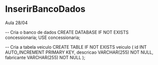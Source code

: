 # InserirBancoDados
Aula 28/04

-- Cria o banco de dados 
CREATE DATABASE IF NOT EXISTS concessionaria;
USE concessionaria;

-- Cria a tabela veiculo
CREATE TABLE IF NOT EXISTS veiculo (
    id INT AUTO_INCREMENT PRIMARY KEY,
    descricao VARCHAR(255) NOT NULL,
    fabricante VARCHAR(255) NOT NULL
);
